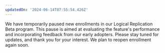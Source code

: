 ```yaml
---
updatedOn: '2024-06-14T07:55:54.426Z'
---
```

<Admonition type="important" title="Enrollment Pause for Logical Replication Beta">
We have temporarily paused new enrollments in our Logical Replication Beta program. This pause is aimed at evaluating the feature's performance and incorporating feedback from our early adopters. Please stay tuned for updates, and thank you for your interest. We plan to reopen enrollment again soon.
</Admonition>
